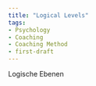 ```yaml
---
title: "Logical Levels"
tags:
- Psychology
- Coaching
- Coaching Method
- first-draft
---
```


Logische Ebenen